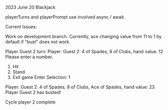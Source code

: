2023 June 20 Blackjack

playerTurns and playerPrompt use involved async / await.

Current Issues:

Work on development branch.
Currently, ace changing value from 11 to 1 by default if "bust" does not work.

Player Guest 2 turn:
Player: Guest 2:
4 of Spades, 8 of Clubs, hand value: 12
Please enter a number.
1) Hit
2) Stand
0) Exit game
Enter Selection: 1

Player: Guest 2:
4 of Spades, 8 of Clubs, Ace of Spades, hand value: 23
Player Guest 2 has busted!

Cycle player 2 complete